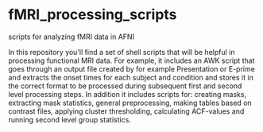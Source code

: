# fMRI_processing_scripts
scripts for analyzing fMRI data in AFNI

In this repository you'll find a set of shell scripts that will be helpful in processing functional MRI data.
For example, it includes an AWK script that goes through an output file created by for example Presentation or E-prime 
and extracts the onset times for each subject and condition and stores it in the correct format to be processed during subsequent first and second level processing steps. In addition it includes scripts for: creating masks, extracting mask statistics, general preprocessing, making tables based on contrast files, applying cluster thresholding, calculating ACF-values and running second level group statistics. 
